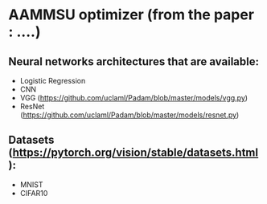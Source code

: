 # AAMMSU optimizer (from the paper : ....)

## Neural networks architectures that are available:
- Logistic Regression
- CNN
- VGG (https://github.com/uclaml/Padam/blob/master/models/vgg.py)
- ResNet (https://github.com/uclaml/Padam/blob/master/models/resnet.py)

## Datasets (https://pytorch.org/vision/stable/datasets.html):
- MNIST
- CIFAR10





